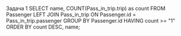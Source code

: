 Задача 1
SELECT name, COUNT(Pass_in_trip.trip) as count FROM Passenger
LEFT JOIN  Pass_in_trip ON Passenger.id = Pass_in_trip.passenger
GROUP BY Passenger.id HAVING count >= "1"
ORDER BY count DESC, name;
